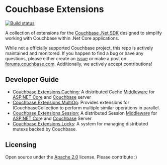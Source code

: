# Couchbase Extensions #

[![Build status](https://ci.appveyor.com/api/projects/status/5jlr7hh5ay540guk?svg=true)](https://ci.appveyor.com/project/couchbaselabs/couchbase-extensions/branch/master)

A collection of extensions for the [Couchbase .Net SDK](https://github.com/couchbase/couchbase-net-client) designed to simplify working with Couchbase within .Net Core applications.

While not a officially supported Couchbase project, this repo is actively maintained and monitored. If you happen to find a bug or have any questions, please either create an [issue](https://github.com/couchbaselabs/couchbase.extensions/issues) or make a post on [forums.couchbase.com](forums.couchbase.com). Additionally, we actively accept contributions!

## Developer Guide ##

- [Couchbase.Extensions.Caching](docs/caching.md): A distributed Cache [Middleware](https://docs.microsoft.com/en-us/aspnet/core/fundamentals/middleware) for [ASP.NET Core](https://docs.microsoft.com/en-us/aspnet/core/) and [Couchbase](http://couchbase.com) server
- [Couchbase.Extensions.MultiOp](docs/multi-op.md): Provides extensions for ICouchbaseCollection to perform multiple similar operations in parallel.
- [Couchbase.Extensions.Session:](docs/session.md) A distributed Session [Middleware](https://docs.microsoft.com/en-us/aspnet/core/fundamentals/middleware) for [ASP.NET Cor](https://docs.microsoft.com/en-us/aspnet/core/)e and [Couchbase](http://couchbase.com) Server
- [Couchbase.Extensions.Locks](docs/locks.md): A system for managing distributed mutexs backed by Couchbase.

## Licensing ##

Open source under the [Apache 2.0](https://www.apache.org/licenses/LICENSE-2.0) license. Please contribute :)
